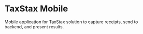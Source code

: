 # TaxStax Mobile

Mobile application for TaxStax solution to capture receipts, send to backend, and present results.